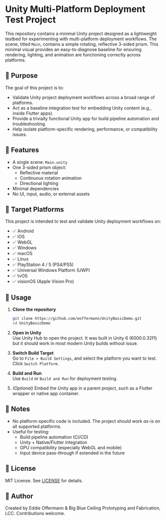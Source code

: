 # Unity Multi-Platform Deployment Test Project

This repository contains a minimal Unity project designed as a lightweight testbed for experimenting with multi-platform deployment workflows. The scene, titled `Main`, contains a simple rotating, reflective 3-sided prism. This minimal visual provides an easy-to-diagnose baseline for ensuring rendering, lighting, and animation are functioning correctly across platforms.

## 🎯 Purpose

The goal of this project is to:

- Validate Unity project deployment workflows across a broad range of platforms.
- Act as a baseline integration test for embedding Unity content (e.g., inside Flutter apps).
- Provide a trivially functional Unity app for build pipeline automation and troubleshooting.
- Help isolate platform-specific rendering, performance, or compatibility issues.

## 🔧 Features

- A single scene: `Main.unity`
- One 3-sided prism object:
  - Reflective material
  - Continuous rotation animation
  - Directional lighting
- Minimal dependencies
- No UI, input, audio, or external assets

## 🧪 Target Platforms

This project is intended to test and validate Unity deployment workflows on:

- ✅ Android
- ✅ iOS
- ✅ WebGL
- ✅ Windows
- ✅ macOS
- ✅ Linux
- ✅ PlayStation 4 / 5 (PS4/PS5)
- ✅ Universal Windows Platform (UWP)
- ✅ tvOS
- ✅ visionOS (Apple Vision Pro)

## 🚀 Usage

1. **Clone the repository**  
   ```bash
   git clone https://github.com/eoffermann/UnityBasicDemo.git
   cd UnityBasicDemo
   ```

2. **Open in Unity**  
   Use Unity Hub to open the project. It was built in Unity 6 (6000.0.32f1) but it should work in most modern Unity builds without issue.

3. **Switch Build Target**  
   Go to `File > Build Settings`, and select the platform you want to test. Click `Switch Platform`.

4. **Build and Run**  
   Use `Build` or `Build and Run` for deployment testing.

5. *(Optional)* Embed the Unity app in a parent project, such as a Flutter wrapper or native app container.

## 🧰 Notes

- No platform-specific code is included. The project should work *as-is* on all supported platforms.
- Useful for testing:
  - Build pipeline automation (CI/CD)
  - Unity + Native/Flutter integration
  - GPU compatibility (especially WebGL and mobile)
  - Input device pass-through if extended in the future

## 📜 License

MIT License. See [LICENSE](LICENSE) for details.

## 👤 Author

Created by Eddie Offermann & Big Blue Ceiling Prototyping and Fabrication, LCC. Contributions welcome.
